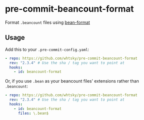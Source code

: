 # pre-commit-beancount-format

Format `.beancount` files using [bean-format](https://beancount.github.io/docs/running_beancount_and_generating_reports.html#bean-format)

## Usage

Add this to your `.pre-commit-config.yaml`:

```yaml
- repo: https://github.com/whtsky/pre-commit-beancount-format
  rev: "2.3.4" # Use the sha / tag you want to point at
  hooks:
    - id: beancount-format
```

Or, if you use `.bean` as your beancount files' extensions rather than `.beancount`:

```yaml
- repo: https://github.com/whtsky/pre-commit-beancount-format
  rev: "2.3.4" # Use the sha / tag you want to point at
  hooks:
    - id: beancount-format
      files: \.bean$
```
